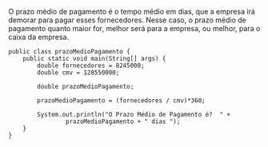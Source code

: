 O prazo médio de pagamento é o tempo médio em dias, que a empresa irá demorar para pagar esses fornecedores. Nesse caso, o prazo médio de pagamento quanto maior for, melhor será para a empresa, ou melhor, para o caixa da empresa.

```
public class prazoMedioPagamento {
	public static void main(String[] args) {
		double fornecedores = 8245000;
		double cmv = 128550000;
				
		double prazoMedioPagamento;
		
		prazoMedioPagamento = (fornecedores / cmv)*360;
		
		System.out.println("O Prazo Médio de Pagamento é?  " + 
				prazoMedioPagamento + " dias ");
	}
}
